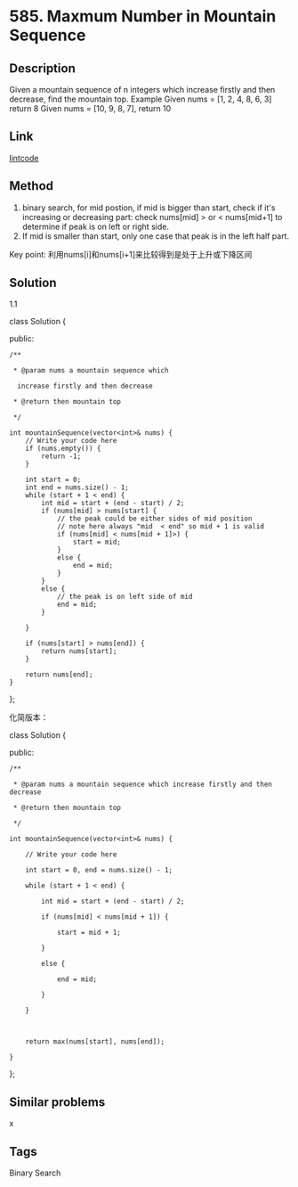 # 585. Maxmum Number in Mountain Sequence

## Description

Given a mountain sequence of n integers which increase firstly and then decrease, find the mountain top.
Example
Given nums = [1, 2, 4, 8, 6, 3] return 8
Given nums = [10, 9, 8, 7], return 10

## Link
[lintcode](https://www.lintcode.com/en/problem/maximum-number-in-mountain-sequence/)

## Method
1. binary search, for mid postion, if mid is bigger than start, check if it's increasing or decreasing part:
 check nums[mid] > or < nums[mid+1] to determine if peak is on left or right side.
2. If mid is smaller than start, only one case that peak is in the left half part.

Key point: 利用nums[i]和nums[i+1]来比较得到是处于上升或下降区间
## Solution
1.1

class Solution {

public:

    /**

     * @param nums a mountain sequence which

      increase firstly and then decrease

     * @return then mountain top
     
     */

    int mountainSequence(vector<int>& nums) {
        // Write your code here
        if (nums.empty()) {
            return -1;
        }

        int start = 0;
        int end = nums.size() - 1;
        while (start + 1 < end) {
            int mid = start + (end - start) / 2;
            if (nums[mid] > nums[start] {
                // the peak could be either sides of mid position
                // note here always "mid  < end" so mid + 1 is valid
                if (nums[mid] < nums[mid + 1]>) {
                    start = mid;
                }
                else {
                    end = mid;
                }
            }
            else {
                // the peak is on left side of mid
                end = mid;
            }

        }

        if (nums[start] > nums[end]) {
            return nums[start];
        }

        return nums[end];
    }
};


化简版本：

class Solution {

public:

    /**

     * @param nums a mountain sequence which increase firstly and then decrease

     * @return then mountain top

     */

    int mountainSequence(vector<int>& nums) {

        // Write your code here

        int start = 0, end = nums.size() - 1;

        while (start + 1 < end) {

            int mid = start + (end - start) / 2;

            if (nums[mid] < nums[mid + 1]) {

                start = mid + 1;

            }

            else {

                end = mid;

            }

        }

        

        return max(nums[start], nums[end]);

    }

};
## Similar problems
x

## Tags
Binary Search